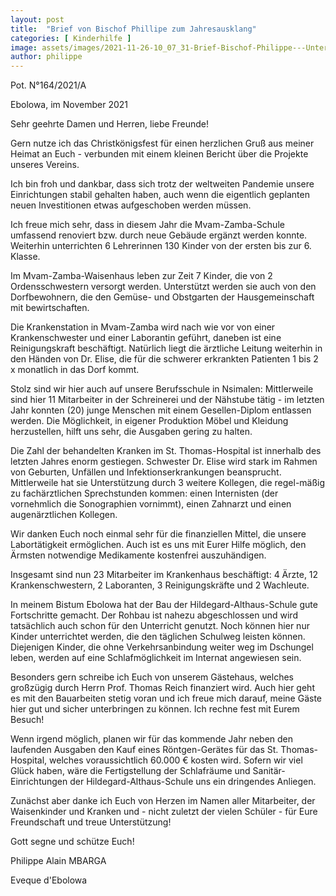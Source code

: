 ```yaml
---
layout: post
title:  "Brief von Bischof Phillipe zum Jahresausklang"
categories: [ Kinderhilfe ]
image: assets/images/2021-11-26-10_07_31-Brief-Bischof-Philippe---Unterschrift.png
author: philippe
---
```


Pot. N°164/2021/A

Ebolowa, im November 2021

Sehr geehrte Damen und Herren, liebe Freunde!

Gern nutze ich das Christkönigsfest für einen herzlichen Gruß aus meiner Heimat an Euch - verbunden mit einem kleinen Bericht über die Projekte unseres Vereins.

Ich bin froh und dankbar, dass sich trotz der weltweiten Pandemie unsere Einrichtungen stabil gehalten haben, auch wenn die eigentlich geplanten neuen Investitionen etwas aufgeschoben werden müssen.

Ich freue mich sehr, dass in diesem Jahr die Mvam-Zamba-Schule umfassend renoviert bzw. durch neue Gebäude ergänzt werden konnte. Weiterhin unterrichten 6 Lehrerinnen 130 Kinder von der ersten bis zur 6. Klasse.

Im Mvam-Zamba-Waisenhaus leben zur Zeit 7 Kinder, die von 2 Ordensschwestern versorgt werden. Unterstützt werden sie auch von den Dorfbewohnern, die den Gemüse- und Obstgarten der Hausgemeinschaft mit bewirtschaften.

Die Krankenstation in Mvam-Zamba wird nach wie vor von einer Krankenschwester und einer Laborantin geführt, daneben ist eine Reinigungskraft beschäftigt. Natürlich liegt die ärztliche Leitung weiterhin in den Händen von Dr. Elise, die für die schwerer erkrankten Patienten 1 bis 2 x monatlich in das Dorf kommt.

Stolz sind wir hier auch auf unsere Berufsschule in Nsimalen: Mittlerweile sind hier 11 Mitarbeiter in der Schreinerei und der Nähstube tätig - im letzten Jahr konnten (20) junge Menschen mit einem Gesellen-Diplom entlassen werden. Die Möglichkeit, in eigener Produktion Möbel und Kleidung herzustellen, hilft uns sehr, die Ausgaben gering zu halten.

Die Zahl der behandelten Kranken im St. Thomas-Hospital ist innerhalb des letzten Jahres enorm gestiegen. Schwester Dr. Elise wird stark im Rahmen von Geburten, Unfällen und Infektionserkrankungen beansprucht. Mittlerweile hat sie Unterstützung durch 3 weitere Kollegen, die regel-mäßig zu fachärztlichen Sprechstunden kommen: einen Internisten (der vornehmlich die Sonographien vornimmt), einen Zahnarzt und einen augenärztlichen Kollegen.

Wir danken Euch noch einmal sehr für die finanziellen Mittel, die unsere Labortätigkeit ermöglichen. Auch ist es uns mit Eurer Hilfe möglich, den Ärmsten notwendige Medikamente kostenfrei auszuhändigen.

Insgesamt sind nun 23 Mitarbeiter im Krankenhaus beschäftigt: 4 Ärzte, 12 Krankenschwestern, 2 Laboranten, 3 Reinigungskräfte und 2 Wachleute.

In meinem Bistum Ebolowa hat der Bau der Hildegard-Althaus-Schule gute Fortschritte gemacht. Der Rohbau ist nahezu abgeschlossen und wird tatsächlich auch schon für den Unterricht genutzt. Noch können hier nur Kinder unterrichtet werden, die den täglichen Schulweg leisten können. Diejenigen Kinder, die ohne Verkehrsanbindung weiter weg im Dschungel leben, werden auf eine Schlafmöglichkeit im Internat angewiesen sein.

Besonders gern schreibe ich Euch von unserem Gästehaus, welches großzügig durch Herrn Prof. Thomas Reich finanziert wird. Auch hier geht es mit den Bauarbeiten stetig voran und ich freue mich darauf, meine Gäste hier gut und sicher unterbringen zu können. Ich rechne fest mit Eurem Besuch!

Wenn irgend möglich, planen wir für das kommende Jahr neben den laufenden Ausgaben den Kauf eines Röntgen-Gerätes für das St. Thomas-Hospital, welches voraussichtlich 60.000 € kosten wird. Sofern wir viel Glück haben, wäre die Fertigstellung der Schlafräume und Sanitär-Einrichtungen der Hildegard-Althaus-Schule uns ein dringendes Anliegen.

Zunächst aber danke ich Euch von Herzen im Namen aller Mitarbeiter, der Waisenkinder und Kranken und - nicht zuletzt der vielen Schüler - für Eure Freundschaft und treue Unterstützung!

 

Gott segne und schütze Euch!

 

Philippe Alain MBARGA 

 

Eveque d'Ebolowa